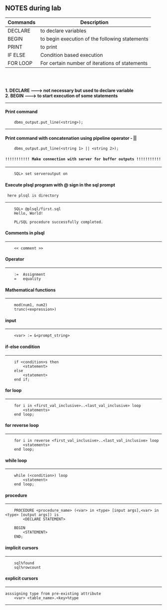 ## NOTES during lab

 Commands | Description 
 --- | ---
 DECLARE | to declare variables 
 BEGIN | to begin execution of the following statements 
 PRINT | to print 
 IF ELSE | Condition based execution 
 FOR LOOP | For certain number of iterations of statements 
 <br>
 <br>

<strong>1. DECLARE ---> not necessary but used to declare variable<br>
2. BEGIN   ---> to start execution of some statements</strong>

<hr>

#### Print command


```
	dbms_output.put_line(<string>);
```

<hr>

#### Print command with concatenation using pipeline operator - ||

```
	dbms_output.put_line(<string 1> || <string 2>);
```

#### `!!!!!!!!!!! Make connection with server for buffer outputs !!!!!!!!!!!`


<hr>

```
	SQL> set serveroutput on
```
#### Execute plsql program with @ sign in the sql prompt
	 here plsql is directory


<hr>

```
	SQL> @plsql/first.sql
	Hello, World!

	PL/SQL procedure successfully completed.
```
#### Comments in plsql


<hr>

```
	<< comment >>
```
#### Operator


<hr>

```
	:=  Assignment
	= 	equality
```
#### Mathematical functions


<hr>

```
	mod(num1, num2)
	trunc(<expression>)
```
#### input


<hr>

```
	<var> := &<prompt_string>
```
#### if-else condition


<hr>

```
	if <condition>s then
		<statement>
	else
		<statement>
	end if;
```
#### for loop


<hr>

```
	for i in <first_val_inclusive>..<last_val_inclusive> loop
		<statements>
	end loop;
```
#### for reverse loop


<hr>

```
	for i in reverse <first_val_inclusive>..<last_val_inclusive> loop
		<statements>
	end loop;
```
#### while loop


<hr>

```
	while (<condition>) loop
		<statement>
	end loop;
```
#### procedure


<hr>

```
	PROCEDURE <procedure_name> (<var> in <type> [input args],<var> in <type> [output args]) is
		<DECLARE STATEMENT>

	BEGIN
		<STATEMENT>
	END;
```
#### implicit cursors


<hr>

```
	sql%found
	sql%rowcount
```
#### explicit cursors


<hr>

```
asssigning type from pre-existing attribute
	<var> <table_name>.<key>%type
```


<hr>
